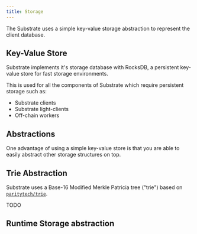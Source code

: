 ```yaml
---
title: Storage
---
```


The Substrate uses a simple key-value storage abstraction to represent the client database.

## Key-Value Store

Substrate implements it's storage database with RocksDB, a persistent key-value store for fast storage environments.

This is used for all the components of Substrate which require persistent storage such as:

* Substrate clients
* Substrate light-clients
* Off-chain workers

## Abstractions

One advantage of using a simple key-value store is that you are able to easily abstract other storage structures on top.

## Trie Abstraction

Substrate uses a Base-16 Modified Merkle Patricia tree ("trie") based on [`paritytech/trie`](https://github.com/paritytech/trie).

TODO

## Runtime Storage abstraction


